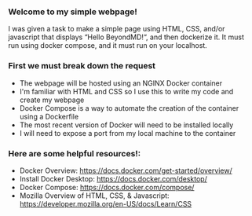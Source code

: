 ### Welcome to my simple webpage!

I was given a task to make a simple page using HTML, CSS, and/or javascript that displays “Hello BeyondMD!“, and then dockerize it. It must run using docker compose, and it must run on your localhost.

### First we must break down the request
- The webpage will be hosted using an NGINX Docker container
- I'm familiar with HTML and CSS so I use this to write my code and create my webpage
- Docker Compose is a way to automate the creation of the container using a Dockerfile
- The most recent version of Docker will need to be installed locally
- I will need to expose a port from my local machine to the container

### Here are some helpful resources!:
- Docker Overview: https://docs.docker.com/get-started/overview/
- Install Docker Desktop: https://docs.docker.com/desktop/
- Docker Compose: https://docs.docker.com/compose/
- Mozilla Overview of HTML, CSS, & Javascript: https://developer.mozilla.org/en-US/docs/Learn/CSS

  

